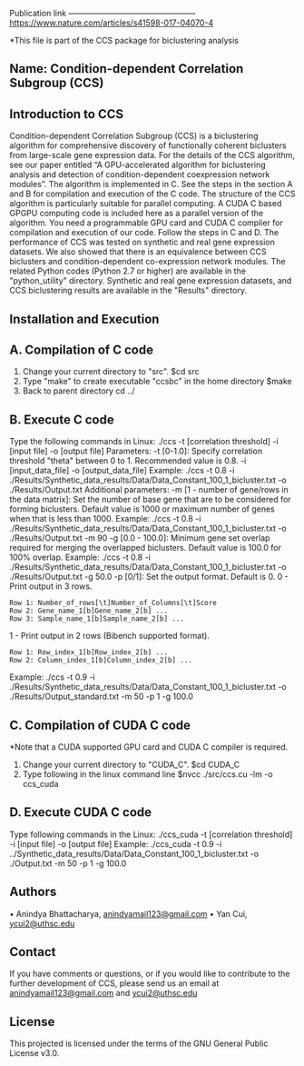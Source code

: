 Publication link
————————————————
https://www.nature.com/articles/s41598-017-04070-4


*This file is part of the CCS package for biclustering analysis

Name: Condition-dependent Correlation Subgroup (CCS)
-----------------------------------------------------

Introduction to CCS
------------------------
Condition-dependent Correlation Subgroup (CCS) is a biclustering algorithm for comprehensive discovery of functionally coherent biclusters from large-scale gene expression data. For the details of the CCS algorithm, see our paper entitled “A GPU-accelerated algorithm for biclustering analysis and detection of condition-dependent coexpression network modules”. The algorithm is implemented in C. See the steps in the section A and B for compilation and execution of the C code.
The structure of the CCS algorithm is particularly suitable for parallel computing. A CUDA C based GPGPU computing code is included here as a parallel version of the algorithm. You need a programmable GPU card and CUDA C complier for compilation and execution of our code. Follow the steps in C and D.
The performance of CCS was tested on synthetic and real gene expression datasets. We also showed that there is an equivalence between CCS biclusters and condition-dependent co-expression network modules. The related Python codes (Python 2.7 or higher) are available in the "python_utility" directory.
Synthetic and real gene expression datasets, and CCS biclustering results are available in the "Results" directory.


Installation and Execution
--------------------------

A. Compilation of C code
------------------------
1.	Change your current directory to "src". $cd src
2.	Type "make" to create executable "ccsbc" in the home directory $make
3.	Back to parent directory cd ../

B. Execute C code
-----------------
Type the following commands in Linux:
./ccs -t [correlation threshold] -i [input file] -o [output file]
Parameters:
-t [0-1.0]: Specify correlation threshold "theta" between 0 to 1. Recommended value is 0.8. -i [input_data_file] -o [output_data_file]
Example: 
./ccs -t 0.8 -i ./Results/Synthetic_data_results/Data/Data_Constant_100_1_bicluster.txt -o ./Results/Output.txt
Additional parameters:
-m [1 - number of gene/rows in the data matrix]: Set the number of base gene that are to be considered for forming biclusters. Default value is 1000 or maximum number of genes when that is less than 1000.
Example: 
./ccs -t 0.8 -i ./Results/Synthetic_data_results/Data/Data_Constant_100_1_bicluster.txt -o ./Results/Output.txt -m 90
-g [0.0 - 100.0]: Minimum gene set overlap required for merging the overlapped biclusters. Default value is 100.0 for 100% overlap.
Example: 
./ccs -t 0.8 -i ./Results/Synthetic_data_results/Data/Data_Constant_100_1_bicluster.txt -o ./Results/Output.txt -g 50.0
-p [0/1]: Set the output format. Default is 0.
0 - Print output in 3 rows. 

    Row 1: Number_of_rows[\t]Number_of_Columns[\t]Score   
    Row 2: Gene_name_1[b]Gene_name_2[b] ...    
    Row 3: Sample_name_1[b]Sample_name_2[b] ... 

1 - Print output in 2 rows (Bibench supported format). 

    Row 1: Row_index_1[b]Row_index_2[b] ...    
    Row 2: Column_index_1[b]Column_index_2[b] ...     

Example: 
./ccs -t 0.9 -i ./Results/Synthetic_data_results/Data/Data_Constant_100_1_bicluster.txt -o ./Results/Output_standard.txt -m 50 -p 1 -g 100.0

C. Compilation of CUDA C code
------------------------------
*Note that a CUDA supported GPU card and CUDA C compiler is required.
1.	Change your current directory to "CUDA_C". $cd CUDA_C
2.	Type following in the linux command line $nvcc ./src/ccs.cu -lm -o ccs_cuda

D. Execute CUDA C code
-----------------------
Type following commands in the Linux: 
./ccs_cuda -t [correlation threshold] -i [input file] -o [output file]
Example: 
./ccs_cuda -t 0.9 -i ../Synthetic_data_results/Data/Data_Constant_100_1_bicluster.txt -o ./Output.txt -m 50 -p 1 -g 100.0


Authors
-------------------------------------------------
•	Anindya Bhattacharya, anindyamail123@gmail.com
•	Yan Cui, ycui2@uthsc.edu

Contact
-------------
If you have comments or questions, or if you would like to contribute to the further development of CCS, please send us an email at anindyamail123@gmail.com and ycui2@uthsc.edu

License
------------
This projected is licensed under the terms of the GNU General Public License v3.0.
